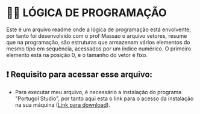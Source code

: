# 👩‍💻 LÓGICA DE PROGRAMAÇÃO
Este é um arquivo readme onde a lógica de programação está envolvente, por tanto foi desenvolvido com o prof Massao o arquivo vetores, resume que na programação, são estruturas que armazenam vários elementos do mesmo tipo em sequência, acessados por um índice numérico. O primeiro elemento está na posição 0, e o tamanho do vetor é fixo.

## ❗ Requisito para acessar esse arquivo:

- Para executar meu arquivo, é necessário a instalação do programa "Portugol Studio", por tanto aqui esta o link para o acesso da instalação na sua máquina ([Link para download](https://univali-lite.github.io/Portugol-Studio/)).